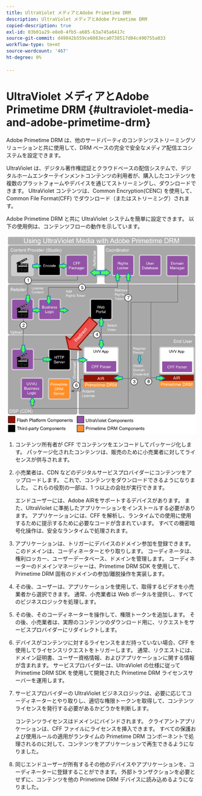 ```yaml
---
title: UltraViolet メディアとAdobe Primetime DRM
description: UltraViolet メディアとAdobe Primetime DRM
copied-description: true
exl-id: 03b01a29-e8e0-4fb5-a685-63a745a6417c
source-git-commit: d49042b559ce6083eca0738517d04c490755a033
workflow-type: tm+mt
source-wordcount: '467'
ht-degree: 0%

---
```


# UltraViolet メディアとAdobe Primetime DRM {#ultraviolet-media-and-adobe-primetime-drm}

Adobe Primetime DRM は、他のサードパーティのコンテンツストリーミングソリューションと共に使用して、DRM ベースの完全で安全なメディア配信エコシステムを設定できます。

UltraViolet は、デジタル著作権認証とクラウドベースの配信システムで、デジタルホームエンターテインメントコンテンツの利用者が、購入したコンテンツを複数のプラットフォームやデバイスを通じてストリーミングし、ダウンロードできます。 UltraViolet コンテンツは、Common Encryption(CENC) を使用して、Common File Format(CFF) でダウンロード（またはストリーミング）されます。

Adobe Primetime DRM と共に UltraViolet システムを簡単に設定できます。 以下の使用例は、コンテンツフローの動作を示しています。

<!--<a id="fig_cxy_dc2_44"></a>-->

![](assets/AdobeUV_web.png)

1. コンテンツ所有者が CFF でコンテンツをエンコードしてパッケージ化します。 パッケージ化されたコンテンツは、販売のために小売業者に対してライセンスが供与されます。
1. 小売業者は、CDN などのデジタルサービスプロバイダーにコンテンツをアップロードします。 これで、コンテンツをダウンロードできるようになりました。 これらの役割の一部は、1 つ以上の会社が実行できます。

   エンドユーザーには、Adobe AIRをサポートするデバイスがあります。 また、UltraViolet に準拠したアプリケーションをインストールする必要があります。 アプリケーションには、CFF を解析し、ランタイムでの使用に使用するために提示するために必要なコードが含まれています。 すべての機密暗号化操作は、安全なランタイムで処理されます。
1. アプリケーションは、トリガーにデバイスのドメイン参加を登録できます。このドメインは、コーディネーターとやり取りします。 コーディネータは、権利ロッカー、ユーザーデータベース、ドメインを管理します。 コーディネーターのドメインマネージャーは、Primetime DRM SDK を使用して、Primetime DRM 固有のドメインの参加/離脱操作を実装します。
1. その後、ユーザーは、アプリケーションを使用して、取得するビデオを小売業者から選択できます。 通常、小売業者は Web ポータルを提供し、すべてのビジネスロジックを処理します。
1. その後、そのコーディネーターを操作して、権限トークンを追加します。 その後、小売業者は、実際のコンテンツのダウンロード用に、リクエストをサービスプロバイダーにリダイレクトします。
1. デバイスがコンテンツに対するライセンスをまだ持っていない場合、CFF を使用してライセンスリクエストをトリガーします。 通常、リクエストには、ドメイン証明書、ユーザー資格情報、およびアプリケーションに関する情報が含まれます。 サービスプロバイダーは、UltraViolet の仕様に従って Primetime DRM SDK を使用して開発された Primetime DRM ライセンスサーバーを運用します。
1. サービスプロバイダーの UltraViolet ビジネスロジックは、必要に応じてコーディネーターとやり取りし、適切な権限トークンを取得して、コンテンツライセンスを発行する必要があるかどうかを判断します。

   コンテンツライセンスはドメインにバインドされます。 クライアントアプリケーションは、CFF ファイルにライセンスを挿入できます。 すべての保護および使用ルールの適用がランタイムの Primetime DRM コンポーネントで処理されるのに対して、コンテンツをアプリケーションで再生できるようになりました。
1. 同じエンドユーザーが所有するその他のデバイスやアプリケーションを、コーディネーターに登録することができます。 外部トランザクションを必要とせずに、コンテンツを他の Primetime DRM デバイスに読み込めるようになりました。
